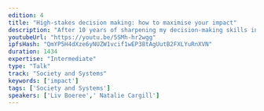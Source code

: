```yaml
---
edition: 4
title: "High-stakes decision making: how to maximise your impact"
description: "After 10 years of sharpening my decision-making skills in the world of high stakes poker I discovered effective altruism - an intellectual movement that applies science, evidence and reason to figure out the most impactful ways to address the world’s most pressing problems. Rigorous analysis shows that some non-profits are literally 1000s of times more cost-effective than average. Additionally, a significant portion of well-meaning philanthropic efforts produce little, or even negative effects on the problems they are trying to solve. Considering the many billions that are donated to charity each year, it is crucially important that all philanthropists develop the critical thinking skills to make these tough decisions - skills such as decision-making under uncertainty, correcting for bias and knowing when to (or not to!) use intuition. I expect many of Devcon4’s attendees will strongly resonate with these concepts. As blockchain pioneers, they already understand the dire need for positive social impact on a truly global scale to ensure a safer and fairer future for everyone. Alongside my colleague - philosopher and barrister Natalie Cargill - I will present the decision-making framework that effective altruists use to ensure that the actions we take achieve the most good."
youtubeUrl: "https://youtu.be/5SMh-hr2wgg"
ipfsHash: "QmYP5H4dXze6yNUZW1vcif1wEP38tAgUutB2FXLYuRnXVN"
duration: 1434
expertise: "Intermediate"
type: "Talk"
track: "Society and Systems"
keywords: ['impact']
tags: ['Society and Systems']
speakers: ['Liv Boeree',' Natalie Cargill']
---
```

